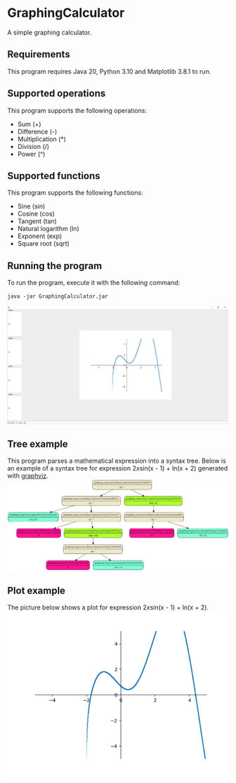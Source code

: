# GraphingCalculator
A simple graphing calculator.
## Requirements
This program requires Java 20, Python 3.10 and Matplotlib 3.8.1 to run.
## Supported operations
This program supports the following operations:
* Sum (+)
* Difference (-)
* Multiplication (*)
* Division (/)
* Power (^)
## Supported functions
This program supports the following functions:
* Sine (sin)
* Cosine (cos)
* Tangent (tan)
* Natural logarithm (ln)
* Exponent (exp)
* Square root (sqrt)
## Running the program
To run the program, execute it with the following command:
```
java -jar GraphingCalculator.jar
```
![running_example](screenshots/running.png)
## Tree example
This program parses a mathematical expression into a syntax tree. Below is an example of a syntax tree for expression 2*x*sin(x - 1) + ln(x + 2) generated with [graphviz](https://dreampuf.github.io/GraphvizOnline).
![tree_example](screenshots/tree.png)
## Plot example
The picture below shows a plot for expression 2*x*sin(x - 1) + ln(x + 2).
![plot_example](screenshots/plot.png)
